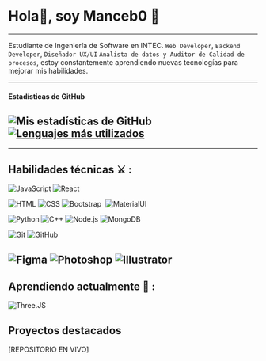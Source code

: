 # Hola👋, soy Manceb0 🍔
---
Estudiante de Ingeniería de Software en INTEC. `Web Developer`, `Backend Developer`, `Diseñador UX/UI` `Analista de datos y Auditor de Calidad de procesos`, estoy constantemente aprendiendo nuevas tecnologías para mejorar mis habilidades.

---
#### Estadísticas de GitHub
![Mis estadísticas de GitHub](https://github-readme-stats.vercel.app/api?username=Manceb0&show_icons=true&theme=dark)
[![Lenguajes más utilizados](https://github-readme-stats.vercel.app/api/top-langs/?username=Manceb0&layout=compact)](https://github.com/Manceb0/github-readme-stats)
---

---
## Habilidades técnicas ⚔️ :

![JavaScript](https://img.shields.io/badge/-JavaScript-000?style=for-the-badge&logo=javascript)
![React](https://img.shields.io/badge/-React-000?style=for-the-badge&logo=react)


![HTML](https://img.shields.io/badge/-HTML-000?style=for-the-badge&logo=HTML5)
![CSS](https://img.shields.io/badge/-CSS-000?style=for-the-badge&logo=CSS3&logoColor=67b3eb)
![Bootstrap](https://img.shields.io/badge/-Bootstrap-000?style=for-the-badge&logo=bootstrap&logoColor=b998eb)&nbsp;
![MaterialUI](https://img.shields.io/badge/Material--UI-000?style=for-the-badge&logo=material-ui)


![Python](https://img.shields.io/badge/-Python-000?style=for-the-badge&logo=python)
![C++](https://img.shields.io/badge/-C++-000?style=for-the-badge&logo=c%2B%2B)
![Node.js](https://img.shields.io/badge/-Node.js-000?style=for-the-badge&logo=node.js)
![MongoDB](https://img.shields.io/badge/-MongoDB-000?style=for-the-badge&logo=mongodb)

![Git](https://img.shields.io/badge/-Git-000?style=for-the-badge&logo=git)
![GitHub](https://img.shields.io/badge/-GitHub-000?style=for-the-badge&logo=github)

![Figma](https://img.shields.io/badge/-Figma-000?style=for-the-badge&logo=figma)
![Photoshop](https://img.shields.io/badge/-Photoshop-000?style=for-the-badge&logo=adobe-photoshop)
![Illustrator](https://img.shields.io/badge/-Illustrator-000?style=for-the-badge&logo=adobe-illustrator)
---
## Aprendiendo actualmente 🌱 :
![Three.JS](https://img.shields.io/badge/-Three.JS-000?style=for-the-badge&logo=three.js)

## Proyectos destacados
[REPOSITORIO EN VIVO]


